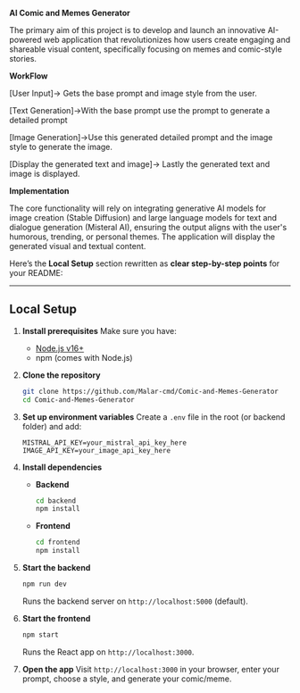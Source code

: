 **AI Comic and Memes Generator**

The primary aim of this project is to develop and launch an innovative AI-powered web application that revolutionizes how users create engaging and shareable visual content, specifically focusing on memes and comic-style stories.

**WorkFlow**

[User Input]-> Gets the base prompt and image style from the user.

[Text Generation]->With the base prompt use the prompt to generate a detailed prompt

[Image Generation]->Use this generated detailed prompt and the image style to generate the image.

[Display the generated text and image]-> Lastly the generated text and image is displayed. 

**Implementation**

The core functionality will rely on integrating generative AI models for image creation (Stable Diffusion) and large language models for text and dialogue generation (Misteral AI), ensuring the output aligns with the user's humorous, trending, or personal themes. The application will display the generated visual and textual content.


Here’s the **Local Setup** section rewritten as **clear step-by-step points** for your README:

---

##  Local Setup

1. **Install prerequisites**
   Make sure you have:

   * [Node.js v16+](https://nodejs.org/en/download/)
   * npm (comes with Node.js)

2. **Clone the repository**

   ```bash
   git clone https://github.com/Malar-cmd/Comic-and-Memes-Generator
   cd Comic-and-Memes-Generator
   ```

3. **Set up environment variables**
   Create a `.env` file in the root (or backend folder) and add:

   ```
   MISTRAL_API_KEY=your_mistral_api_key_here
   IMAGE_API_KEY=your_image_api_key_here
   ```

4. **Install dependencies**

   * **Backend**

     ```bash
     cd backend
     npm install
     ```
   * **Frontend**

     ```bash
     cd frontend
     npm install
     ```

5. **Start the backend**

   ```bash
   npm run dev
   ```

   Runs the backend server on `http://localhost:5000` (default).

6. **Start the frontend**

   ```bash
   npm start
   ```

   Runs the React app on `http://localhost:3000`.

7. **Open the app**
   Visit `http://localhost:3000` in your browser, enter your prompt, choose a style, and generate your comic/meme.

